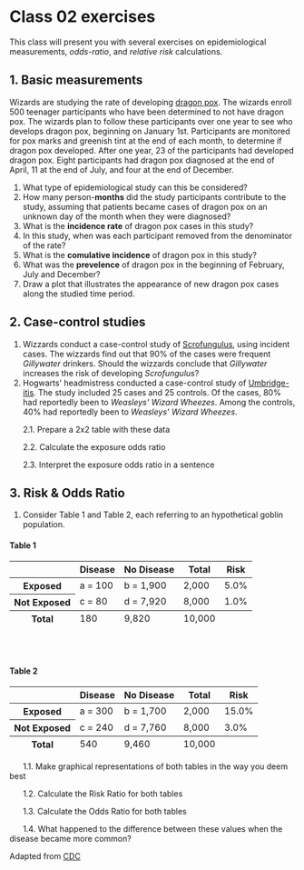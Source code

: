 # Class 02 exercises

This class will present you with several exercises on epidemiological measurements, *odds-ratio*, and *relative risk* calculations.

## 1. Basic measurements

Wizards are studying the rate of developing [dragon pox](https://harrypotter.fandom.com/wiki/Dragon_Pox). The wizards enroll 500 teenager participants who have been determined to not have dragon pox. The wizards plan to follow these participants over one year to see who develops dragon pox, beginning on January 1st. Participants are monitored for pox marks and greenish tint at the end of each month, to determine if dragon pox developed. After one year, 23 of the participants had developed dragon pox. Eight participants had dragon pox diagnosed at the end of April, 11 at the end of July, and four at the end of December.

1. What type of epidemiological study can this be considered?
2. How many person-**months** did the study participants contribute to the study, assuming that patients became cases of dragon pox on an unknown day of the month when they were diagnosed?
3. What is the **incidence rate** of dragon pox cases in this study?
4. In this study, when was each participant removed from the denominator of the rate?
5. What is the **comulative incidence** of dragon pox in this study?
6. What was the **prevelence** of dragon pox in the beginning of February, July and December?
7. Draw a plot that illustrates the appearance of new dragon pox cases along the studied time period.


## 2. Case-control studies

1. Wizzards conduct a case-control study of [Scrofungulus](https://harrypotter.fandom.com/wiki/Scrofungulus), using incident cases. The wizzards find out that 90% of the cases were frequent *Gillywater* drinkers. Should the wizzards conclude that *Gillywater* increases the risk of developing *Scrofungulus*?
2. Hogwarts' headmistress conducted a case-control study of [Umbridge-itis](https://harrypotter.fandom.com/wiki/Umbridge-itis). The study included 25 cases and 25 controls. Of the cases, 80% had reportedly been to *Weasleys' Wizard Wheezes*. Among the controls, 40% had reportedly been to *Weasleys' Wizard Wheezes*. 

&nbsp;&nbsp;&nbsp;&nbsp;&nbsp;&nbsp;2.1. Prepare a 2x2 table with these data

&nbsp;&nbsp;&nbsp;&nbsp;&nbsp;&nbsp;2.2. Calculate the exposure odds ratio

&nbsp;&nbsp;&nbsp;&nbsp;&nbsp;&nbsp;2.3. Interpret the exposure odds ratio in a sentence


## 3. Risk & Odds Ratio

1. Consider Table 1 and Table 2, each referring to an hypothetical goblin population.

#### Table 1

<table>
<tr>
<td><!-- --></td>
<th scope="col">Disease</th>
<th scope="col">No Disease</th>
<th scope="col">Total</th>
<th scope="col">Risk</th>
</tr>
<tfoot class="noBold" id="Table2by2">
<tr>
<th scope="row">Total</th>
<td>180</td>
<td>9,820</td>
<td>10,000</td>
<td><!-- --></td>
</tr>
</tfoot>
<tbody class="noBold" id="Table2by2">
<tr>
<th scope="row">Exposed</th>
<td>a = 100</td>
<td>b = 1,900</td>
<td>2,000</td>
<td>5.0%</td>
</tr>
<tr>
<th scope="row">Not Exposed</th>
<td>c = 80</td>
<td>d = 7,920</td>
<td>8,000</td>
<td>1.0%</td>
</tr>
</tbody>
</table>

</br>
</br>

#### Table 2

<table>
<tr>
<td><!-- --></td>
<th scope="col">Disease</th>
<th scope="col">No Disease</th>
<th scope="col">Total</th>
<th scope="col">Risk</th>
</tr>
</thead>
<tfoot class="noBold" id="Table2by2">
<tr>
<th scope="row">Total</th>
<td>540</td>
<td>9,460</td>
<td>10,000</td>
<td><!-- --></td>
</tr>
</tfoot>
<tbody class="noBold" id="Table2by2">
<tr>
<th scope="row">Exposed</th>
<td>a = 300</td>
<td>b = 1,700</td>
<td>2,000</td>
<td>15.0%</td>
</tr>
<tr>
<th scope="row">Not Exposed</th>
<td>c = 240</td>
<td>d = 7,760</td>
<td>8,000</td>
<td>3.0%</td>
</tr>
</tbody>
</table>


&nbsp;&nbsp;&nbsp;&nbsp;&nbsp;&nbsp;1.1. Make graphical representations of both tables in the way you deem best

&nbsp;&nbsp;&nbsp;&nbsp;&nbsp;&nbsp;1.2. Calculate the Risk Ratio for both tables

&nbsp;&nbsp;&nbsp;&nbsp;&nbsp;&nbsp;1.3. Calculate the Odds Ratio for both tables

&nbsp;&nbsp;&nbsp;&nbsp;&nbsp;&nbsp;1.4. What happened to the difference between these values when the disease became more common?


Adapted from [CDC](https://www.cdc.gov/csels/dsepd/ss1978/lesson3/section5.html)


